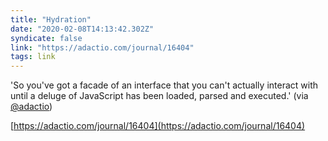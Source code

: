 ```yaml
---
title: "Hydration"
date: "2020-02-08T14:13:42.302Z"
syndicate: false
link: "https://adactio.com/journal/16404"
tags: link
---
```


'So you've got a facade of an interface that you can't actually interact with until a deluge of JavaScript has been loaded, parsed and executed.' (via [@adactio](https://twitter.com/adactio))

[https://adactio.com/journal/16404](https://adactio.com/journal/16404)